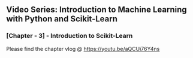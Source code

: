## Video Series: Introduction to Machine Learning with Python and Scikit-Learn

### [Chapter - 3] - Introduction to Scikit-Learn

Please find the chapter vlog @ https://youtu.be/aQCUi76Y4ns 
